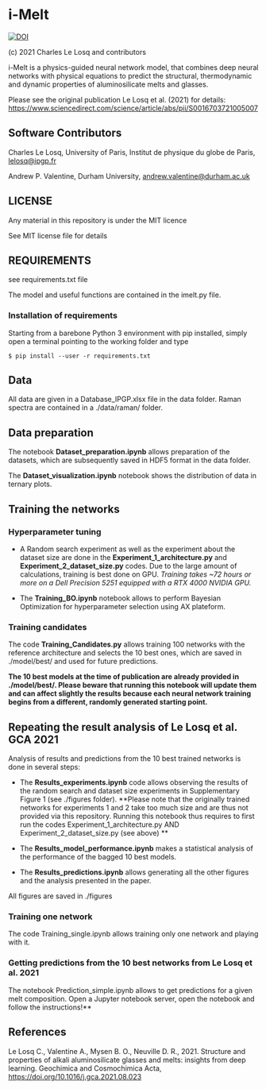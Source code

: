 # i-Melt

[![DOI](https://zenodo.org/badge/DOI/10.5281/zenodo.5342178.svg)](https://doi.org/10.5281/zenodo.5342178)

(c) 2021 Charles Le Losq and contributors

i-Melt is a physics-guided neural network model, that combines deep neural networks with physical equations to predict the structural, thermodynamic and dynamic properties of aluminosilicate melts and glasses.

Please see the original publication Le Losq et al. (2021) for details: https://www.sciencedirect.com/science/article/abs/pii/S0016703721005007

## Software Contributors

Charles Le Losq, University of Paris, Institut de physique du globe de Paris, lelosq@ipgp.fr

Andrew P. Valentine, Durham University, andrew.valentine@durham.ac.uk

## LICENSE

Any material in this repository is under the MIT licence

See MIT license file for details

## REQUIREMENTS

see requirements.txt file

The model and useful functions are contained in the imelt.py file.

### Installation of requirements

Starting from a barebone Python 3 environment with pip installed, simply open a terminal pointing to the working folder and type

`$ pip install --user -r requirements.txt`

## Data

All data are given in a Database_IPGP.xlsx file in the data folder. Raman spectra are contained in a ./data/raman/ folder.

## Data preparation

The notebook **Dataset_preparation.ipynb** allows preparation of the datasets, which are subsequently saved in HDF5 format in the data folder.

The **Dataset_visualization.ipynb** notebook shows the distribution of data in ternary plots.

## Training the networks

### Hyperparameter tuning

- A Random search experiment as well as the experiment about the dataset size are done in the **Experiment_1_architecture.py** and **Experiment_2_dataset_size.py** codes. Due to the large amount of calculations, training is best done on GPU. *Training takes ~72 hours or more on a Dell Precision 5251 equipped with a RTX 4000 NVIDIA GPU.*

- The **Training_BO.ipynb** notebook allows to perform Bayesian Optimization for hyperparameter selection using AX plateform.

### Training candidates

The code **Training_Candidates.py** allows training 100 networks with the reference architecture and selects the 10 best ones, which are saved in ./model/best/ and used for future predictions.

**The 10 best models at the time of publication are already provided in ./model/best/. Please beware that running this notebook will update them and can affect slightly the results because each neural network training begins from a different, randomly generated starting point.**

## Repeating the result analysis of Le Losq et al. GCA 2021

Analysis of results and predictions from the 10 best trained networks is done in several steps:

- The **Results_experiments.ipynb** code allows observing the results of the random search and dataset size experiments in Supplementary Figure 1 (see ./figures folder). **Please note that the originally trained networks for experiments 1 and 2 take too much size and are thus not provided via this repository. Running this notebook thus requires to first run the codes Experiment_1_architecture.py AND Experiment_2_dataset_size.py (see above) **

- The **Results_model_performance.ipynb** makes a statistical analysis of the performance of the bagged 10 best models.

- The **Results_predictions.ipynb** allows generating all the other figures and the analysis presented in the paper.

All figures are saved in ./figures

### Training one network

The code Training_single.ipynb allows training only one network and playing with it.

### Getting predictions from the 10 best networks from Le Losq et al. 2021

The notebook Prediction_simple.ipynb allows to get predictions for a given melt composition. Open a Jupyter notebook server, open the notebook and follow the instructions!**

## References

Le Losq C., Valentine A., Mysen B. O., Neuville D. R., 2021. Structure and properties of alkali aluminosilicate glasses and melts: insights from deep learning. Geochimica and Cosmochimica Acta, https://doi.org/10.1016/j.gca.2021.08.023

